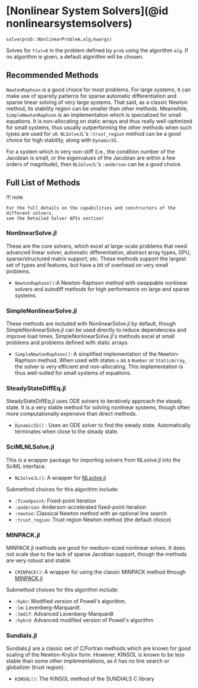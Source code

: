 # [Nonlinear System Solvers](@id nonlinearsystemsolvers)

`solve(prob::NonlinearProblem,alg;kwargs)`

Solves for ``f(u)=0`` in the problem defined by `prob` using the algorithm
`alg`. If no algorithm is given, a default algorithm will be chosen.

## Recommended Methods

`NewtonRaphson` is a good choice for most problems. For large
systems, it can make use of sparsity patterns for sparse automatic differentiation
and sparse linear solving of very large systems. That said, as a classic Newton
method, its stability region can be smaller than other methods. Meanwhile,
`SimpleNewtonRaphson` is an implementation which is specialized for small equations. It is
non-allocating on static arrays and thus really well-optimized for small systems, thus
usually outperforming the other methods when such types are used for `u0`. `NLSolveJL`'s
`:trust_region` method can be a good choice for high stability, along with `DynamicSS`.

For a system which is very non-stiff (i.e., the condition number of the Jacobian
is small, or the eigenvalues of the Jacobian are within a few orders of magnitude),
then `NLSolveJL`'s `:anderson` can be a good choice.

## Full List of Methods

!!! note

    For the full details on the capabilities and constructors of the different solvers,
    see the Detailed Solver APIs section!

### NonlinearSolve.jl

These are the core solvers, which excel at large-scale problems that need advanced
linear solver, automatic differentiation, abstract array types, GPU,
sparse/structured matrix support, etc. These methods support the largest set of types and
features, but have a bit of overhead on very small problems.

- `NewtonRaphson()`:A Newton-Raphson method with swappable nonlinear solvers and autodiff
    methods for high performance on large and sparse systems.

### SimpleNonlinearSolve.jl

These methods are included with NonlinearSolve.jl by default, though SimpleNonlinearSolve.jl
can be used directly to reduce dependencies and improve load times. SimpleNonlinearSolve.jl's
methods excel at small problems and problems defined with static arrays.

- `SimpleNewtonRaphson()`: A simplified implementation of the Newton-Raphson method. When used with states `u` as a `Number` or `StaticArray`, the solver is
  very efficient and non-allocating. This implementation is thus well-suited for small
  systems of equations.

### SteadyStateDiffEq.jl

SteadyStateDiffEq.jl uses ODE solvers to iteratively approach the steady state. It is a
very stable method for solving nonlinear systems, though often more
computationally expensive than direct methods.

- `DynamicSS()` : Uses an ODE solver to find the steady state. Automatically
  terminates when close to the steady state.

### SciMLNLSolve.jl

This is a wrapper package for importing solvers from NLsolve.jl into the SciML interface.

- `NLSolveJL()`: A wrapper for [NLsolve.jl](https://github.com/JuliaNLSolvers/NLsolve.jl)

Submethod choices for this algorithm include:

- `:fixedpoint`: Fixed-point iteration
- `:anderson`: Anderson-accelerated fixed-point iteration
- `:newton`: Classical Newton method with an optional line search
- `:trust_region`: Trust region Newton method (the default choice)

### MINPACK.jl

MINPACK.jl methods are good for medium-sized nonlinear solves. It does not scale due to
the lack of sparse Jacobian support, though the methods are very robust and stable.

- `CMINPACK()`: A wrapper for using the classic MINPACK method through [MINPACK.jl](https://github.com/sglyon/MINPACK.jl)

Submethod choices for this algorithm include:

- `:hybr`: Modified version of Powell's algorithm.
- `:lm`: Levenberg-Marquardt.
- `:lmdif`: Advanced Levenberg-Marquardt
- `:hybrd`: Advanced modified version of Powell's algorithm

### Sundials.jl

Sundials.jl are a classic set of C/Fortran methods which are known for good scaling of the
Newton-Krylov form. However, KINSOL is known to be less stable than some other
implementations, as it has no line search or globalizer (trust region).

- `KINSOL()`: The KINSOL method of the SUNDIALS C library
